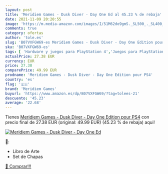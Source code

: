 ```yaml
---
layout: post
title: 'Meridiem Games - Dusk Diver - Day One Ed al 45.23 % de rebaja'
date: 2021-11-09 20:20:55
image: 'https://m.media-amazon.com/images/I/51M62do9gmS._SL500_._SL400_.jpg'
comments: true
category: ofertas
author: 'tole.es'
slug: 'B07VXFGW69-es Meridiem Games - Dusk Diver - Day One Edition pour PS4'
sku: 'B07VXFGW69-es'
tags: [ 'Hardware y juegos para PlayStation 4','Juegos para PlayStation 4','Videojuegos','meridiem games','ps4', ]
actualPrice: 27.38 EUR
currency: EUR
price: 27.38
comparePrice: 49.99 EUR
prodname: 'Meridiem Games - Dusk Diver - Day One Edition pour PS4'
country: 'es'
flag: '🇪🇸'
brand: 'Meridiem Games'
buyurl: 'https://www.amazon.es/dp/B07VXFGW69/?tag=tolees-21'
descuento: '45.23'
average: '22.68'
---
```


Tienes [Meridiem Games - Dusk Diver - Day One Edition pour PS4](https://www.amazon.es/dp/B07VXFGW69/?tag=tolees-21) con precio final de  27.38 EUR (original: 49.99 EUR) (45.23 %  de rebaja) aqui!

[![Meridiem Games - Dusk Diver - Day One Ed](https://m.media-amazon.com/images/I/51M62do9gmS._SL500_._SL400_.jpg)](https://www.amazon.es/dp/B07VXFGW69/?tag=tolees-21)

🔎:

- Libro de Arte
- Set de Chapas

[🛒 Comprar!!!](https://www.amazon.es/dp/B07VXFGW69/?tag=tolees-21)
